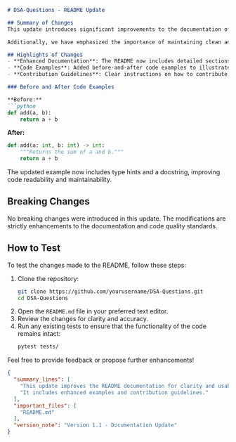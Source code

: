 ```markdown
# DSA-Questions - README Update

## Summary of Changes
This update introduces significant improvements to the documentation of the DSA-Questions repository. The README file has been refined to provide clearer guidance on the project's purpose, usage, and contribution process. We have included comprehensive examples and enhanced the structure for better readability, enabling users and contributors to quickly understand the repository's functionality and how to get involved.

Additionally, we have emphasized the importance of maintaining clean and efficient code in our data structures and algorithms. This includes clarifying coding standards and best practices that contributors should follow when submitting their solutions. The new format aims to foster a collaborative environment where developers can easily share their knowledge and improve their coding skills through practical examples.

## Highlights of Changes
- **Enhanced Documentation**: The README now includes detailed sections on getting started, usage examples, and contribution guidelines.
- **Code Examples**: Added before-and-after code examples to illustrate improvements and best practices.
- **Contribution Guidelines**: Clear instructions on how to contribute to the project, including coding standards and testing procedures.

### Before and After Code Examples

**Before:**
```python
def add(a, b):
    return a + b
```

**After:**
```python
def add(a: int, b: int) -> int:
    """Returns the sum of a and b."""
    return a + b
```
The updated example now includes type hints and a docstring, improving code readability and maintainability.

## Breaking Changes
No breaking changes were introduced in this update. The modifications are strictly enhancements to the documentation and code quality standards.

## How to Test
To test the changes made to the README, follow these steps:
1. Clone the repository:
   ```bash
   git clone https://github.com/yourusername/DSA-Questions.git
   cd DSA-Questions
   ```
2. Open the `README.md` file in your preferred text editor.
3. Review the changes for clarity and accuracy.
4. Run any existing tests to ensure that the functionality of the code remains intact:
   ```bash
   pytest tests/
   ```

Feel free to provide feedback or propose further enhancements!

```json
{
  "summary_lines": [
    "This update improves the README documentation for clarity and usability.",
    "It includes enhanced examples and contribution guidelines."
  ],
  "important_files": [
    "README.md"
  ],
  "version_note": "Version 1.1 - Documentation Update"
}
```
```